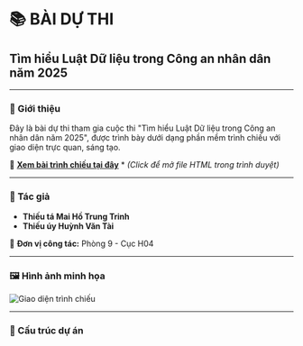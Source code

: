 # 📚 BÀI DỰ THI  
## Tìm hiểu Luật Dữ liệu trong Công an nhân dân năm 2025

---

### 📝 Giới thiệu

Đây là bài dự thi tham gia cuộc thi "Tìm hiểu Luật Dữ liệu trong Công an nhân dân năm 2025", được trình bày dưới dạng phần mềm trình chiếu với giao diện trực quan, sáng tạo.

🔗 **[Xem bài trình chiếu tại đây](./xembaiduthi.html)**  *
*(Click để mở file HTML trong trình duyệt)*

---

### 👥 Tác giả
- **Thiếu tá Mai Hồ Trung Trinh**  
- **Thiếu úy Huỳnh Văn Tài**

📍 **Đơn vị công tác:** Phòng 9 - Cục H04

---

### 🖼️ Hình ảnh minh họa

![Giao diện trình chiếu](./anhnnen3.png)

---

### 📁 Cấu trúc dự án


